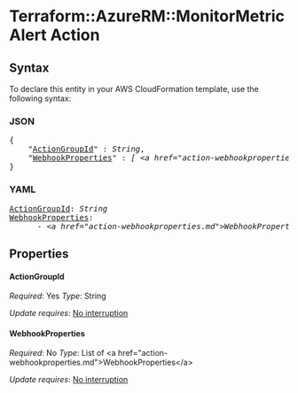 # Terraform::AzureRM::MonitorMetricAlert Action

## Syntax

To declare this entity in your AWS CloudFormation template, use the following syntax:

### JSON

<pre>
{
    "<a href="#actiongroupid" title="ActionGroupId">ActionGroupId</a>" : <i>String</i>,
    "<a href="#webhookproperties" title="WebhookProperties">WebhookProperties</a>" : <i>[ &lt;a href=&#34;action-webhookproperties.md&#34;&gt;WebhookProperties&lt;/a&gt;, ... ]</i>
}
</pre>

### YAML

<pre>
<a href="#actiongroupid" title="ActionGroupId">ActionGroupId</a>: <i>String</i>
<a href="#webhookproperties" title="WebhookProperties">WebhookProperties</a>: <i>
      - &lt;a href=&#34;action-webhookproperties.md&#34;&gt;WebhookProperties&lt;/a&gt;</i>
</pre>

## Properties

#### ActionGroupId

_Required_: Yes
_Type_: String

_Update requires_: [No interruption](https://docs.aws.amazon.com/AWSCloudFormation/latest/UserGuide/using-cfn-updating-stacks-update-behaviors.html#update-no-interrupt)

#### WebhookProperties

_Required_: No
_Type_: List of &lt;a href=&#34;action-webhookproperties.md&#34;&gt;WebhookProperties&lt;/a&gt;

_Update requires_: [No interruption](https://docs.aws.amazon.com/AWSCloudFormation/latest/UserGuide/using-cfn-updating-stacks-update-behaviors.html#update-no-interrupt)

